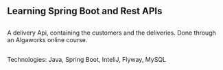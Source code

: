 ## Learning Spring Boot and Rest APIs

##

A delivery Api, containing the customers and the deliveries. Done through an Algaworks online course.

##

Technologies:
Java, Spring Boot, InteliJ, Flyway, MySQL


